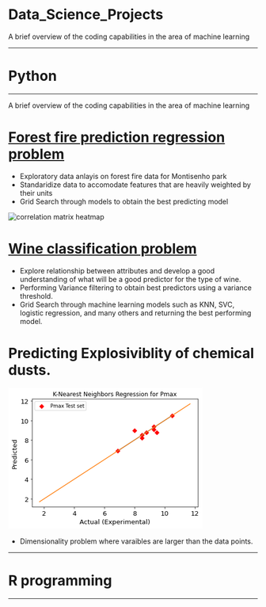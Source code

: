 # Data_Science_Projects
A brief overview of the coding capabilities in the area of machine learning  

---
# Python
---
A brief overview of the coding capabilities in the area of machine learning  

# [Forest fire prediction regression problem](https://github.com/Mbazlami/forest-fire-prediction-)
- Exploratory data anlayis on forest fire data for Montisenho park
- Standaridize data to accomodate features that are heavily weighted by their units
- Grid Search through models to obtain the best predicting model

![correlation matrix heatmap](https://github.com/Mbazlami/forest-fire-prediction-/blob/main/download.png)

# [Wine classification problem](https://github.com/Mbazlami/Wine-Classification)
- Explore relationship between attributes and develop a good understanding of what will be a good predictor for the type of wine.
- Performing Variance filtering to obtain best predictors using a variance threshold.
- Grid Search through machine learning models such as KNN, SVC, logistic regression, and many others and returning the best performing model.

# Predicting Explosiviblity of chemical dusts.
![Kst pmax](https://github.com/Mbazlami/Chemical-Dust-Eplosivibilty-/blob/main/download.png)
- Dimensionality problem where varaibles are larger than the data points.
---
# R programming
---

